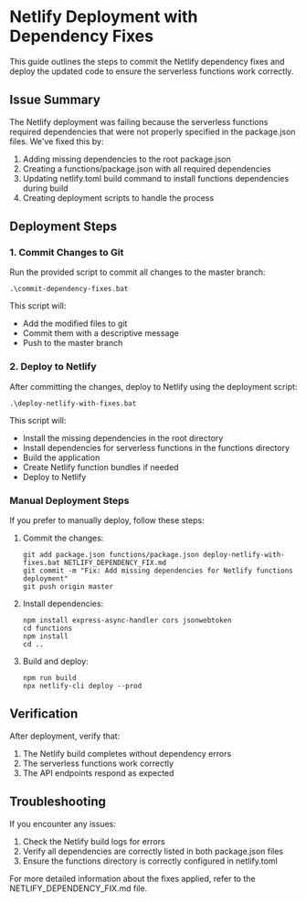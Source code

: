 # Netlify Deployment with Dependency Fixes

This guide outlines the steps to commit the Netlify dependency fixes and deploy the updated code to ensure the serverless functions work correctly.

## Issue Summary
The Netlify deployment was failing because the serverless functions required dependencies that were not properly specified in the package.json files. We've fixed this by:

1. Adding missing dependencies to the root package.json
2. Creating a functions/package.json with all required dependencies
3. Updating netlify.toml build command to install functions dependencies during build
4. Creating deployment scripts to handle the process

## Deployment Steps

### 1. Commit Changes to Git

Run the provided script to commit all changes to the master branch:

```
.\commit-dependency-fixes.bat
```

This script will:
- Add the modified files to git
- Commit them with a descriptive message
- Push to the master branch

### 2. Deploy to Netlify

After committing the changes, deploy to Netlify using the deployment script:

```
.\deploy-netlify-with-fixes.bat
```

This script will:
- Install the missing dependencies in the root directory
- Install dependencies for serverless functions in the functions directory
- Build the application
- Create Netlify function bundles if needed
- Deploy to Netlify

### Manual Deployment Steps

If you prefer to manually deploy, follow these steps:

1. Commit the changes:
   ```
   git add package.json functions/package.json deploy-netlify-with-fixes.bat NETLIFY_DEPENDENCY_FIX.md
   git commit -m "Fix: Add missing dependencies for Netlify functions deployment"
   git push origin master
   ```

2. Install dependencies:
   ```
   npm install express-async-handler cors jsonwebtoken
   cd functions
   npm install
   cd ..
   ```

3. Build and deploy:
   ```
   npm run build
   npx netlify-cli deploy --prod
   ```

## Verification

After deployment, verify that:
1. The Netlify build completes without dependency errors
2. The serverless functions work correctly
3. The API endpoints respond as expected

## Troubleshooting

If you encounter any issues:
1. Check the Netlify build logs for errors
2. Verify all dependencies are correctly listed in both package.json files
3. Ensure the functions directory is correctly configured in netlify.toml

For more detailed information about the fixes applied, refer to the NETLIFY_DEPENDENCY_FIX.md file.
